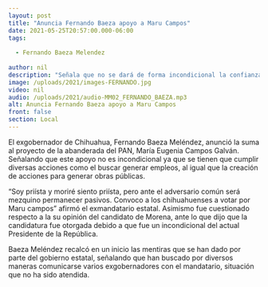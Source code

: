 ```yaml
---
layout: post
title: "Anuncia Fernando Baeza apoyo a Maru Campos"
date: 2021-05-25T20:57:00.000-06:00
tags:
  
  - Fernando Baeza Melendez
  
author: nil
description: "Señala que no se dará de forma incondicional la confianza."
image: /uploads/2021/images-FERNANDO.jpg
video: nil
audio: /uploads/2021/audio-MM02_FERNANDO_BAEZA.mp3
alt: Anuncia Fernando Baeza apoyo a Maru Campos
front: false
section: Local
---
```


El exgobernador de Chihuahua, Fernando Baeza Meléndez, anunció la suma al proyecto de la abanderada del PAN, María Eugenia Campos Galván. Señalando que este apoyo no es incondicional ya que se tienen que cumplir diversas acciones como el buscar generar empleos, al igual que la creación de acciones para generar obras públicas.

“Soy priísta y moriré siento priísta, pero ante el adversario común será mezquino permanecer pasivos. Convoco a los chihuahuenses a votar por Maru campos” afirmó el exmandatario estatal. Asimismo fue cuestionado respecto a la su opinión del candidato de Morena, ante lo que dijo que la candidatura fue otorgada debido a que fue un incondicional del actual Presidente de la República.

Baeza Meléndez recalcó en un inicio las mentiras que se han dado por parte del gobierno estatal, señalando que han buscado por diversos maneras comunicarse varios exgobernadores con el mandatario, situación que no ha sido atendida.
